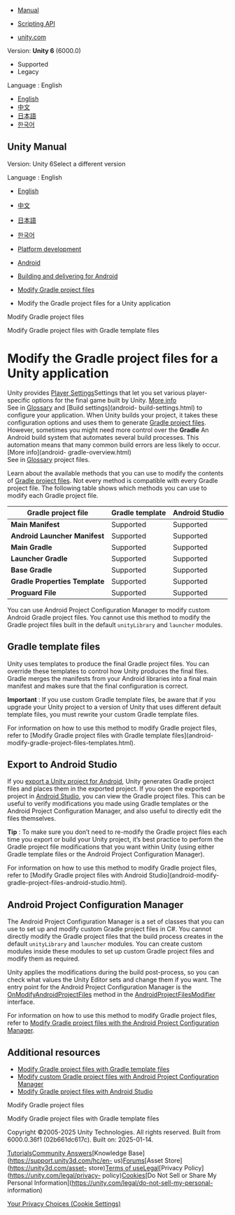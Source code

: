 [](https://docs.unity3d.com)

  * [Manual](../Manual/index.html)
  * [Scripting API](../ScriptReference/index.html)

  * [unity.com](https://unity.com/)

Version: **Unity 6** (6000.0)

  * Supported
  * Legacy

Language : English

  * [English](/Manual/android-modify-gradle-project-files-methods.html)
  * [中文](/cn/current/Manual/android-modify-gradle-project-files-methods.html)
  * [日本語](/ja/current/Manual/android-modify-gradle-project-files-methods.html)
  * [한국어](/kr/current/Manual/android-modify-gradle-project-files-methods.html)

[](https://docs.unity3d.com)

## Unity Manual

Version: Unity 6Select a different version

Language : English

  * [English](/Manual/android-modify-gradle-project-files-methods.html)
  * [中文](/cn/current/Manual/android-modify-gradle-project-files-methods.html)
  * [日本語](/ja/current/Manual/android-modify-gradle-project-files-methods.html)
  * [한국어](/kr/current/Manual/android-modify-gradle-project-files-methods.html)

  * [Platform development ](PlatformSpecific.html)
  * [Android](android.html)
  * [Building and delivering for Android](android-building-and-delivering.html)
  * [Modify Gradle project files](android-modify-gradle-project-files.html)
  * Modify the Gradle project files for a Unity application

[](android-modify-gradle-project-files.html)

Modify Gradle project files

[](android-modify-gradle-project-files-templates.html)

Modify Gradle project files with Gradle template files

# Modify the Gradle project files for a Unity application

Unity provides [Player Settings](class-PlayerSettingsAndroid.html)Settings
that let you set various player-specific options for the final game built by
Unity. [More info](class-PlayerSettings.html)  
See in [Glossary](Glossary.html#PlayerSettings) and [Build settings](android-
build-settings.html) to configure your application. When Unity builds your
project, it takes these configuration options and uses them to generate
[Gradle project files](android-gradle-overview.html#gradle-project-files).
However, sometimes you might need more control over the **Gradle** An Android
build system that automates several build processes. This automation means
that many common build errors are less likely to occur. [More info](android-
gradle-overview.html)  
See in [Glossary](Glossary.html#Gradle) project files.

Learn about the available methods that you can use to modify the contents of
[Gradle project files](android-gradle-overview.html#gradle-project-files). Not
every method is compatible with every Gradle project file. The following table
shows which methods you can use to modify each Gradle project file.

**Gradle project file** | **Gradle template** | **Android Studio**  
---|---|---  
**Main Manifest** | Supported | Supported  
**Android Launcher Manifest** | Supported | Supported  
**Main Gradle** | Supported | Supported  
**Launcher Gradle** | Supported | Supported  
**Base Gradle** | Supported | Supported  
**Gradle Properties Template** | Supported | Supported  
**Proguard File** | Supported | Supported  
  
You can use Android Project Configuration Manager to modify custom Android
Gradle project files. You cannot use this method to modify the Gradle project
files built in the default `unityLibrary` and `launcher` modules.

## Gradle template files

Unity uses templates to produce the final Gradle project files. You can
override these templates to control how Unity produces the final files. Gradle
merges the manifests from your Android libraries into a final main manifest
and makes sure that the final configuration is correct.

**Important** : If you use custom Gradle template files, be aware that if you
upgrade your Unity project to a version of Unity that uses different default
template files, you must rewrite your custom Gradle template files.

For information on how to use this method to modify Gradle project files,
refer to [Modify Gradle project files with Gradle template files](android-
modify-gradle-project-files-templates.html).

## Export to Android Studio

If you [export a Unity project for Android](android-export-process.html),
Unity generates Gradle project files and places them in the exported project.
If you open the exported project in [Android
Studio](https://developer.android.com/studio/index.html), you can view the
Gradle project files. This can be useful to verify modifications you made
using Gradle templates or the Android Project Configuration Manager, and also
useful to directly edit the files themselves.

**Tip** : To make sure you don’t need to re-modify the Gradle project files
each time you export or build your Unity project, it’s best practice to
perform the Gradle project file modifications that you want within Unity
(using either Gradle template files or the Android Project Configuration
Manager).

For information on how to use this method to modify Gradle project files,
refer to [Modify Gradle project files with Android Studio](android-modify-
gradle-project-files-android-studio.html).

## Android Project Configuration Manager

The Android Project Configuration Manager is a set of classes that you can use
to set up and modify custom Gradle project files in C#. You cannot directly
modify the Gradle project files that the build process creates in the default
`unityLibrary` and `launcher` modules. You can create custom modules inside
these modules to set up custom Gradle project files and modify them as
required.

Unity applies the modifications during the build post-process, so you can
check what values the Unity Editor sets and change them if you want. The entry
point for the Android Project Configuration Manager is the
[OnModifyAndroidProjectFiles](../ScriptReference/Android.AndroidProjectFilesModifier.OnModifyAndroidProjectFiles.html)
method in the
[AndroidProjectFilesModifier](../ScriptReference/Android.AndroidProjectFilesModifier.html)
interface.

For information on how to use this method to modify Gradle project files,
refer to [Modify Gradle project files with the Android Project Configuration
Manager](android-modify-gradle-project-files-agp.html).

## Additional resources

  * [Modify Gradle project files with Gradle template files](android-modify-gradle-project-files-templates.html)
  * [Modify custom Gradle project files with Android Project Configuration Manager](android-modify-gradle-project-files-agp.html)
  * [Modify Gradle project files with Android Studio](android-modify-gradle-project-files-android-studio.html)

[](android-modify-gradle-project-files.html)

Modify Gradle project files

[](android-modify-gradle-project-files-templates.html)

Modify Gradle project files with Gradle template files

Copyright ©2005-2025 Unity Technologies. All rights reserved. Built from
6000.0.36f1 (02b661dc617c). Built on: 2025-01-14.

[Tutorials](https://learn.unity.com/)[Community
Answers](https://answers.unity3d.com)[Knowledge
Base](https://support.unity3d.com/hc/en-
us)[Forums](https://forum.unity3d.com)[Asset Store](https://unity3d.com/asset-
store)[Terms of
use](https://docs.unity3d.com/Manual/TermsOfUse.html)[Legal](https://unity.com/legal)[Privacy
Policy](https://unity.com/legal/privacy-
policy)[Cookies](https://unity.com/legal/cookie-policy)[Do Not Sell or Share
My Personal Information](https://unity.com/legal/do-not-sell-my-personal-
information)

[Your Privacy Choices (Cookie Settings)](javascript:void\(0\);)

